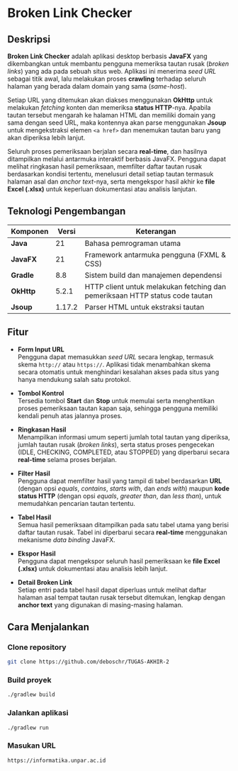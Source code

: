 # Broken Link Checker

## Deskripsi

**Broken Link Checker** adalah aplikasi desktop berbasis **JavaFX** yang dikembangkan untuk membantu pengguna memeriksa tautan rusak (*broken links*) yang ada pada sebuah situs web. Aplikasi ini menerima *seed URL* sebagai titik awal, lalu melakukan proses **crawling** terhadap seluruh halaman yang berada dalam domain yang sama (*same-host*).  

Setiap URL yang ditemukan akan diakses menggunakan **OkHttp** untuk melakukan *fetching* konten dan memeriksa **status HTTP**-nya. Apabila tautan tersebut mengarah ke halaman HTML dan memiliki domain yang sama dengan seed URL, maka kontennya akan parse menggunakan **Jsoup** untuk mengekstraksi elemen `<a href>` dan menemukan tautan baru yang akan diperiksa lebih lanjut.  

Seluruh proses pemeriksaan berjalan secara **real-time**, dan hasilnya ditampilkan melalui antarmuka interaktif berbasis JavaFX. Pengguna dapat melihat ringkasan hasil pemeriksaan, memfilter daftar tautan rusak berdasarkan kondisi tertentu, menelusuri detail setiap tautan termasuk halaman asal dan *anchor text*-nya, serta mengekspor hasil akhir ke **file Excel (.xlsx)** untuk keperluan dokumentasi atau analisis lanjutan.


## Teknologi Pengembangan

| Komponen | Versi | Keterangan |
|-----------|--------|-------------|
| **Java** | 21 | Bahasa pemrograman utama |
| **JavaFX** | 21 | Framework antarmuka pengguna (FXML & CSS) |
| **Gradle** | 8.8 | Sistem build dan manajemen dependensi |
| **OkHttp** | 5.2.1 | HTTP client untuk melakukan fetching dan pemeriksaan HTTP status code tautan |
| **Jsoup** | 1.17.2 | Parser HTML untuk ekstraksi tautan |


## Fitur

- **Form Input URL**  
    Pengguna dapat memasukkan *seed URL* secara lengkap, termasuk skema `http://` atau `https://`. Aplikasi tidak menambahkan skema secara otomatis untuk menghindari kesalahan akses pada situs yang hanya mendukung salah satu protokol.

- **Tombol Kontrol**  
    Tersedia tombol **Start** dan **Stop** untuk memulai serta menghentikan proses pemeriksaan tautan kapan saja, sehingga pengguna memiliki kendali penuh atas jalannya proses.

- **Ringkasan Hasil**  
    Menampilkan informasi umum seperti jumlah total tautan yang diperiksa, jumlah tautan rusak (*broken links*), serta status proses pengecekan (IDLE, CHECKING, COMPLETED, atau STOPPED) yang diperbarui secara **real-time** selama proses berjalan.

- **Filter Hasil**  
    Pengguna dapat memfilter hasil yang tampil di tabel berdasarkan **URL** (dengan opsi *equals*, *contains*, *starts with*, dan *ends with*) maupun **kode status HTTP** (dengan opsi *equals*, *greater than*, dan *less than*), untuk memudahkan pencarian tautan tertentu.

- **Tabel Hasil**  
    Semua hasil pemeriksaan ditampilkan pada satu tabel utama yang berisi daftar tautan rusak. Tabel ini diperbarui secara **real-time** menggunakan mekanisme *data binding* JavaFX.


- **Ekspor Hasil**  
    Pengguna dapat mengekspor seluruh hasil pemeriksaan ke **file Excel (.xlsx)** untuk dokumentasi atau analisis lebih lanjut.

- **Detail Broken Link**  
    Setiap entri pada tabel hasil dapat diperluas untuk melihat daftar halaman asal tempat tautan rusak tersebut ditemukan, lengkap dengan **anchor text** yang digunakan di masing-masing halaman.

## Cara Menjalankan

### Clone repository
```bash
git clone https://github.com/deboschr/TUGAS-AKHIR-2
```

### Build proyek
```bash
./gradlew build
```

### Jalankan aplikasi
```bash
./gradlew run
```

### Masukan URL
```bash
https://informatika.unpar.ac.id
```